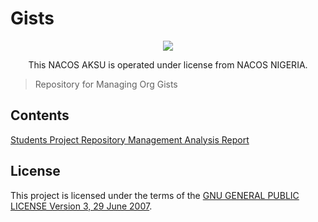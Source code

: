 # Gists

<div align="center">

<img src="https://i.ibb.co/9p9zqZh/nacos-seal.png"/>

</div>

<p align="center">
            This NACOS AKSU is operated under license from NACOS NIGERIA.
</p>

> Repository for Managing Org Gists


## Contents

[Students Project Repository Management Analysis Report](gists/Students%20Project%20Repository%20Management%20Analysis%20Report.md)
## License

This project is licensed under the terms of the [GNU GENERAL PUBLIC LICENSE Version 3, 29 June 2007](LICENSE).